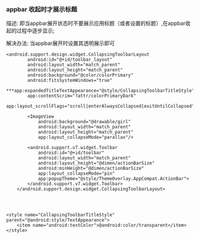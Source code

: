 ###  appbar 收起时才展示标题

描述: 即当appbar展开状态时不要展示应用标题（或者设置的标题）,在appbar收起的过程中逐步显示;

解决办法: 当appbar展开时设置其透明展示即可

    <android.support.design.widget.CollapsingToolbarLayout
            android:id="@+id/toolbar_layout"
            android:layout_width="match_parent"
            android:layout_height="match_parent"
            android:background="@color/colorPrimary"
            android:fitsSystemWindows="true"
            ***app:expandedTitleTextAppearance="@style/CollapsingToolbarTitleStyle"***
            app:contentScrim="?attr/colorPrimaryDark"
            app:layout_scrollFlags="scroll|enterAlwaysCollapsed|exitUntilCollapsed">

            <ImageView
                android:background="@drawable/girl"
                android:layout_width="match_parent"
                android:layout_height="match_parent"
                app:layout_collapseMode="parallax"/>

            <android.support.v7.widget.Toolbar
                android:id="@+id/toolbar"
                android:layout_width="match_parent"
                android:layout_height="@dimen/actionBarSize"
                android:minHeight="@dimen/actionBarSize"
                app:layout_collapseMode="pin"
                app:popupTheme="@style/ThemeOverlay.AppCompat.ActionBar">
            </android.support.v7.widget.Toolbar>
        </android.support.design.widget.CollapsingToolbarLayout>
 


  
    <style name="CollapsingToolbarTitleStyle" parent="@android:style/TextAppearance">
        <item name="android:textColor">@android:color/transparent</item>
    </style>